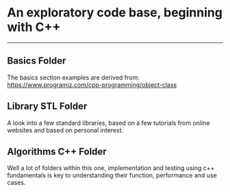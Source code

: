 # An exploratory code base, beginning with C++ 
----------------------------------------------

## Basics Folder
The basics section examples are derived from:
https://www.programiz.com/cpp-programming/object-class

## Library STL Folder
A look into a few standard libraries, based 
on a few tutorials from online websites 
and based on personal interest.

## Algorithms C++ Folder
Well a lot of folders within this one,
implementation and testing using c++
fundamentals is key to understanding 
their function, performance and use 
cases.